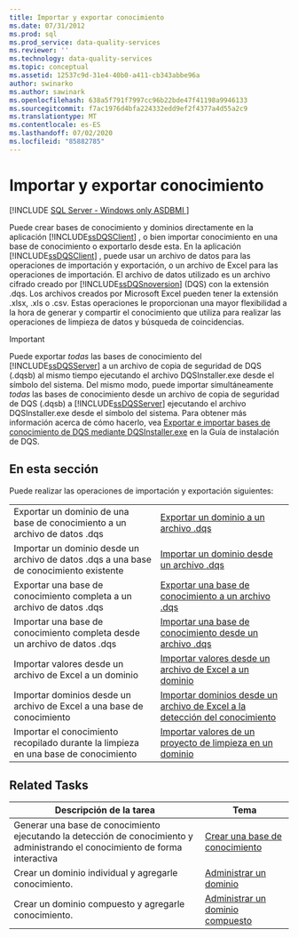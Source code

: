 ```yaml
---
title: Importar y exportar conocimiento
ms.date: 07/31/2012
ms.prod: sql
ms.prod_service: data-quality-services
ms.reviewer: ''
ms.technology: data-quality-services
ms.topic: conceptual
ms.assetid: 12537c9d-31e4-40b0-a411-cb343abbe96a
author: swinarko
ms.author: sawinark
ms.openlocfilehash: 638a5f791f7997cc96b22bde47f41198a9946133
ms.sourcegitcommit: f7ac1976d4bfa224332edd9ef2f4377a4d55a2c9
ms.translationtype: MT
ms.contentlocale: es-ES
ms.lasthandoff: 07/02/2020
ms.locfileid: "85882785"
---
```

# <a name="importing-and-exporting-knowledge"></a>Importar y exportar conocimiento

[!INCLUDE [SQL Server - Windows only ASDBMI  ](../includes/applies-to-version/sqlserver.md)]

  Puede crear bases de conocimiento y dominios directamente en la aplicación [!INCLUDE[ssDQSClient](../includes/ssdqsclient-md.md)] , o bien importar conocimiento en una base de conocimiento o exportarlo desde esta. En la aplicación [!INCLUDE[ssDQSClient](../includes/ssdqsclient-md.md)] , puede usar un archivo de datos para las operaciones de importación y exportación, o un archivo de Excel para las operaciones de importación. El archivo de datos utilizado es un archivo cifrado creado por [!INCLUDE[ssDQSnoversion](../includes/ssdqsnoversion-md.md)] (DQS) con la extensión .dqs. Los archivos creados por Microsoft Excel pueden tener la extensión .xlsx, .xls o .csv. Estas operaciones le proporcionan una mayor flexibilidad a la hora de generar y compartir el conocimiento que utiliza para realizar las operaciones de limpieza de datos y búsqueda de coincidencias.  
  
> [!IMPORTANT]  
>  Puede exportar *todas* las bases de conocimiento del [!INCLUDE[ssDQSServer](../includes/ssdqsserver-md.md)] a un archivo de copia de seguridad de DQS (.dqsb) al mismo tiempo ejecutando el archivo DQSInstaller.exe desde el símbolo del sistema. Del mismo modo, puede importar simultáneamente *todas* las bases de conocimiento desde un archivo de copia de seguridad de DQS (.dqsb) a [!INCLUDE[ssDQSServer](../includes/ssdqsserver-md.md)] ejecutando el archivo DQSInstaller.exe desde el símbolo del sistema. Para obtener más información acerca de cómo hacerlo, vea [Exportar e importar bases de conocimiento de DQS mediante DQSInstaller.exe](../data-quality-services/install-windows/export-and-import-dqs-knowledge-bases-using-dqsinstaller-exe.md) en la Guía de instalación de DQS.  
  
## <a name="in-this-section"></a>En esta sección  
 Puede realizar las operaciones de importación y exportación siguientes:  
  
|||  
|-|-|  
|Exportar un dominio de una base de conocimiento a un archivo de datos .dqs|[Exportar un dominio a un archivo .dqs](../data-quality-services/export-a-domain-to-a-dqs-file.md)|  
|Importar un dominio desde un archivo de datos .dqs a una base de conocimiento existente|[Importar un dominio desde un archivo .dqs](../data-quality-services/import-a-domain-from-a-dqs-file.md)|  
|Exportar una base de conocimiento completa a un archivo de datos .dqs|[Exportar una base de conocimiento a un archivo .dqs](../data-quality-services/export-a-knowledge-base-to-a-dqs-file.md)|  
|Importar una base de conocimiento completa desde un archivo de datos .dqs|[Importar una base de conocimiento desde un archivo .dqs](../data-quality-services/import-a-knowledge-base-from-a-dqs-file.md)|  
|Importar valores desde un archivo de Excel a un dominio|[Importar valores desde un archivo de Excel a un dominio](../data-quality-services/import-values-from-an-excel-file-into-a-domain.md)|  
|Importar dominios desde un archivo de Excel a una base de conocimiento|[Importar dominios desde un archivo de Excel a la detección del conocimiento](../data-quality-services/import-domains-from-an-excel-file-in-knowledge-discovery.md)|  
|Importar el conocimiento recopilado durante la limpieza en una base de conocimiento|[Importar valores de un proyecto de limpieza en un dominio](../data-quality-services/import-cleansing-project-values-into-a-domain.md)|  
  
## <a name="related-tasks"></a>Related Tasks  
  
|Descripción de la tarea|Tema|  
|----------------------|-----------|  
|Generar una base de conocimiento ejecutando la detección de conocimiento y administrando el conocimiento de forma interactiva|[Crear una base de conocimiento](../data-quality-services/building-a-knowledge-base.md)|  
|Crear un dominio individual y agregarle conocimiento.|[Administrar un dominio](../data-quality-services/managing-a-domain.md)|  
|Crear un dominio compuesto y agregarle conocimiento.|[Administrar un dominio compuesto](../data-quality-services/managing-a-composite-domain.md)|  
  
  
